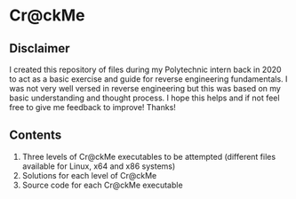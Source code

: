 # Cr@ckMe
## Disclaimer
I created this repository of files during my Polytechnic intern back in 2020 to act as a basic exercise and guide for reverse engineering fundamentals. 
I was not very well versed in reverse engineering but this was based on my basic understanding and thought process. 
I hope this helps and if not feel free to give me feedback to improve!
Thanks!

## Contents
1. Three levels of Cr@ckMe executables to be attempted (different files available for Linux, x64 and x86 systems)
2. Solutions for each level of Cr@ckMe
3. Source code for each Cr@ckMe executable
